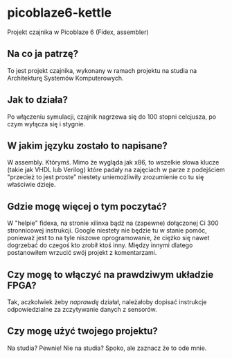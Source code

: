 # picoblaze6-kettle
 Projekt czajnika w Picoblaze 6 (Fidex, assembler)

## Na co ja patrzę?
 To jest projekt czajnika, wykonany w ramach projektu na studia na Architekturę Systemów Komputerowych.
 
## Jak to działa?
 Po włączeniu symulacji, czajnik nagrzewa się do 100 stopni celcjusza, po czym wyłącza się i stygnie.
 
## W jakim języku zostało to napisane?
 W assembly. Którymś. Mimo że wygląda jak x86, to wszelkie słowa klucze (takie jak VHDL lub Verilog) które padały na zajęciach w parze z podejściem "przecież to jest proste" niestety uniemożliwiły zrozumienie co tu się właściwie dzieje.
 
## Gdzie mogę więcej o tym poczytać?
 W "helpie" fidexa, na stronie xilinxa bądź na (zapewne) dołączonej Ci 300 stronnicowej instrukcji. Google niestety nie będzie tu w stanie pomóc, ponieważ jest to na tyle niszowe oprogramowanie, że ciężko się nawet dogrzebać do czegoś kto zrobił ktoś inny. Między innymi dlatego postanowiłem wrzucić swój projekt z komentarzami.
 
## Czy mogę to włączyć na prawdziwym układzie FPGA?
 Tak, aczkolwiek żeby *naprawdę* działał, należałoby dopisać instrukcje odpowiedzialne za zczytywanie danych z sensorów.
 
## Czy mogę użyć twojego projektu?
 Na studia? Pewnie! Nie na studia? Spoko, ale zaznacz że to ode mnie.
